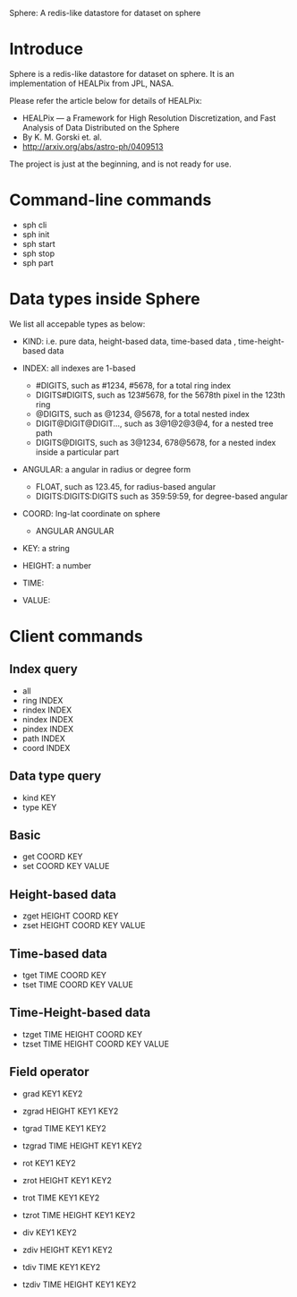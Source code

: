 Sphere: A redis-like datastore for dataset on sphere

Introduce
=====================

Sphere is a redis-like datastore for dataset on sphere.
It is an implementation of HEALPix from JPL, NASA.

Please refer the article below for details of HEALPix:

 * HEALPix — a Framework for High Resolution Discretization, and Fast Analysis of Data Distributed on the Sphere
 * By K. M. Gorski et. al.
 * http://arxiv.org/abs/astro-ph/0409513

The project is just at the beginning, and is not ready for use.

Command-line commands
=====================

 * sph cli
 * sph init
 * sph start
 * sph stop
 * sph part

Data types inside Sphere
==========================

We list all accepable types as below:

 * KIND: i.e. pure data, height-based data, time-based data , time-height-based data

 * INDEX: all indexes are 1-based
   * #DIGITS, such as #1234, #5678, for a total ring index
   * DIGITS#DIGITS, such as 123#5678, for the 5678th pixel in the 123th ring
   * @DIGITS, such as @1234, @5678, for a total nested index
   * DIGIT@DIGIT@DIGIT..., such as 3@1@2@3@4, for a nested tree path
   * DIGITS@DIGITS, such as 3@1234, 678@5678, for a nested index inside a particular part

 * ANGULAR: a angular in radius or degree form
   * FLOAT, such as 123.45, for radius-based angular
   * DIGITS:DIGITS:DIGITS such as 359:59:59, for degree-based angular

 * COORD: lng-lat coordinate on sphere
   * ANGULAR ANGULAR

 * KEY: a string

 * HEIGHT: a number

 * TIME:

 * VALUE:

Client commands
=====================

Index query
-----------

 * all
 * ring INDEX
 * rindex INDEX
 * nindex INDEX
 * pindex INDEX
 * path INDEX
 * coord INDEX

Data type query
----------------

 * kind KEY
 * type KEY

Basic
----------------

 * get COORD KEY
 * set COORD KEY VALUE

Height-based data
----------------

 * zget HEIGHT COORD KEY
 * zset HEIGHT COORD KEY VALUE

Time-based data
----------------

 * tget TIME COORD KEY
 * tset TIME COORD KEY VALUE

Time-Height-based data
----------------

 * tzget TIME HEIGHT COORD KEY
 * tzset TIME HEIGHT COORD KEY VALUE

Field operator
----------------

 * grad KEY1 KEY2
 * zgrad HEIGHT KEY1 KEY2
 * tgrad TIME KEY1 KEY2
 * tzgrad TIME HEIGHT KEY1 KEY2

 * rot KEY1 KEY2
 * zrot HEIGHT KEY1 KEY2
 * trot TIME KEY1 KEY2
 * tzrot TIME HEIGHT KEY1 KEY2

 * div KEY1 KEY2
 * zdiv HEIGHT KEY1 KEY2
 * tdiv TIME KEY1 KEY2
 * tzdiv TIME HEIGHT KEY1 KEY2

